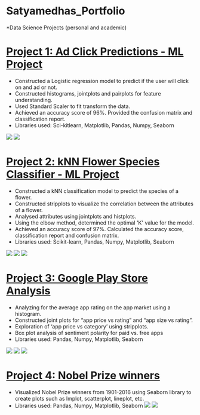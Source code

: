 # Satyamedhas_Portfolio
*Data Science Projects (personal and academic)

# [Project 1: Ad Click Predictions - ML Project](https://github.com/SatyamedhasP/Satyamedhas_Portfolio/blob/main/Ad%20click%20predictions.ipynb)
*	Constructed a Logistic regression model to predict if the user will click on and ad or not. 
*	Constructed histograms, jointplots and pairplots for feature understanding.
*	Used Standard Scaler to fit transform the data.
*	Achieved an accuracy score of 96%. Provided the confusion matrix and classification report.
*	Libraries used: Sci-kitlearn, Matplotlib, Pandas, Numpy, Seaborn

![](https://github.com/SatyamedhasP/Satyamedhas_Portfolio/blob/main/ad%20click%20images/Ad%20click%20predictions.png)
![](https://github.com/SatyamedhasP/Satyamedhas_Portfolio/blob/main/ad%20click%20images/Confusion%20Matrix.png)

# [Project 2: kNN Flower Species Classifier - ML Project](https://github.com/SatyamedhasP/Satyamedhas_Portfolio/blob/main/kNN_iris.ipynb)
* Constructed a kNN classification model to predict the species of a flower.
* Constructed stripplots to visualize the correlation between the attributes of a flower.
* Analysed attributes using jointplots and histplots.
* Using the elbow method, determined the optimal 'K' value for the model.
* Achieved an accuracy score of 97%. Calculated the accuracy score, classification report and confusion matrix.
* Libraries used: Scikit-learn, Pandas, Numpy, Matplotlib, Seaborn

![](https://github.com/SatyamedhasP/Satyamedhas_Portfolio/blob/main/knn%20iris%20images/pairplot.png)
![](https://github.com/SatyamedhasP/Satyamedhas_Portfolio/blob/main/knn%20iris%20images/confusion%20matrix.png)
![](https://github.com/SatyamedhasP/Satyamedhas_Portfolio/blob/main/knn%20iris%20images/elbow.png)


# [Project 3: Google Play Store Analysis](https://github.com/SatyamedhasP/Satyamedhas_Portfolio/blob/main/Android_app_market.ipynb)
* Analyzing for the average app rating on the app market using a histogram.
* Constructed joint plots for “app price vs rating” and “app size vs rating”.
* Exploration of ‘app price vs category’ using stripplots.
* Box plot analysis of sentiment polarity for paid vs. free apps
* Libraries used: Pandas, Numpy, Matplotlib, Seaborn 

![](https://github.com/SatyamedhasP/Satyamedhas_Portfolio/blob/main/Android%20app%20images/App%20distribution.png)
![](https://github.com/SatyamedhasP/Satyamedhas_Portfolio/blob/main/Android%20app%20images/Stripplot.png)
![](https://github.com/SatyamedhasP/Satyamedhas_Portfolio/blob/main/Android%20app%20images/Boxplot.png)

# [Project 4: Nobel Prize winners](https://github.com/SatyamedhasP/Satyamedhas_Portfolio/blob/main/Nobel_Prize_winners.ipynb)
* Visualized Nobel Prize winners from 1901-2016 using Seaborn library to create plots such as lmplot, scatterplot, lineplot, etc.
* Libraries used: Pandas, Numpy, Matplotlib, Seaborn
![](https://github.com/SatyamedhasP/Satyamedhas_Portfolio/blob/main/Nobel%20prize%20images/linechart.png)
![](https://github.com/SatyamedhasP/Satyamedhas_Portfolio/blob/main/Nobel%20prize%20images/lmplot.png)
